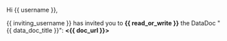 Hi {{ username }},

{{ inviting_username }} has invited you to **{{ read_or_write }}** the DataDoc "{{ data_doc_title }}": **<{{ doc_url }}>**
